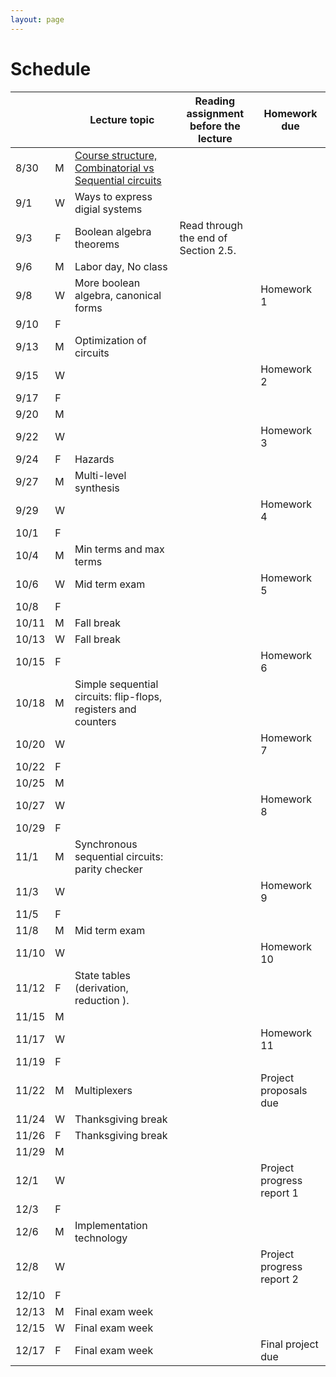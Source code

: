 ```yaml
---
layout: page
---
```

# Schedule

|       |   | Lecture topic                                                  | Reading assignment before the lecture | Homework due              |
| ----- | - | -------------------------------------------------------------- | ------------------------------------- | ------------------------- |
| 8/30  | M | [Course structure, Combinatorial vs Sequential circuits]({{site.baseurl}}/slides/2021-08-29-what-to-expect-from-the-course.html) |                                       |                           |
| 9/1   | W | Ways to express digial systems                                 |                                       |                           |
| 9/3   | F | Boolean algebra theorems                                       | Read through the end of Section 2.5.  |                           |
| 9/6   | M | Labor day, No class                                            |                                       |                           |
| 9/8   | W | More boolean algebra, canonical forms                          |                                       | Homework 1                |
| 9/10  | F |                                                                |                                       |                           |
| 9/13  | M | Optimization of circuits                                       |                                       |                           |
| 9/15  | W |                                                                |                                       | Homework 2                |
| 9/17  | F |                                                                |                                       |                           |
| 9/20  | M |                                                                |                                       |                           |
| 9/22  | W |                                                                |                                       | Homework 3                |
| 9/24  | F | Hazards                                                        |                                       |                           |
| 9/27  | M | Multi-level synthesis                                          |                                       |                           |
| 9/29  | W |                                                                |                                       | Homework 4                |
| 10/1  | F |                                                                |                                       |                           |
| 10/4  | M | Min terms and max terms                                        |                                       |                           |
| 10/6  | W | Mid term exam                                                  |                                       | Homework 5                |
| 10/8  | F |                                                                |                                       |                           |
| 10/11 | M | Fall break                                                     |                                       |                           |
| 10/13 | W | Fall break                                                     |                                       |                           |
| 10/15 | F |                                                                |                                       | Homework 6                |
| 10/18 | M | Simple sequential circuits: flip-flops, registers and counters |                                       |                           |
| 10/20 | W |                                                                |                                       | Homework 7                |
| 10/22 | F |                                                                |                                       |                           |
| 10/25 | M |                                                                |                                       |                           |
| 10/27 | W |                                                                |                                       | Homework 8                |
| 10/29 | F |                                                                |                                       |                           |
| 11/1  | M | Synchronous sequential circuits: parity checker                |                                       |                           |
| 11/3  | W |                                                                |                                       | Homework 9                |
| 11/5  | F |                                                                |                                       |                           |
| 11/8  | M | Mid term exam                                                  |                                       |                           |
| 11/10 | W |                                                                |                                       | Homework 10               |
| 11/12 | F | State tables (derivation, reduction ).                         |                                       |                           |
| 11/15 | M |                                                                |                                       |                           |
| 11/17 | W |                                                                |                                       | Homework 11               |
| 11/19 | F |                                                                |                                       |                           |
| 11/22 | M | Multiplexers                                                   |                                       | Project proposals due     |
| 11/24 | W | Thanksgiving break                                             |                                       |                           |
| 11/26 | F | Thanksgiving break                                             |                                       |                           |
| 11/29 | M |                                                                |                                       |                           |
| 12/1  | W |                                                                |                                       | Project progress report 1 |
| 12/3  | F |                                                                |                                       |                           |
| 12/6  | M | Implementation technology                                      |                                       |                           |
| 12/8  | W |                                                                |                                       | Project progress report 2 |
| 12/10 | F |                                                                |                                       |                           |
| 12/13 | M | Final exam week                                                |                                       |                           |
| 12/15 | W | Final exam week                                                |                                       |                           |
| 12/17 | F | Final exam week                                                |                                       | Final project due         |
